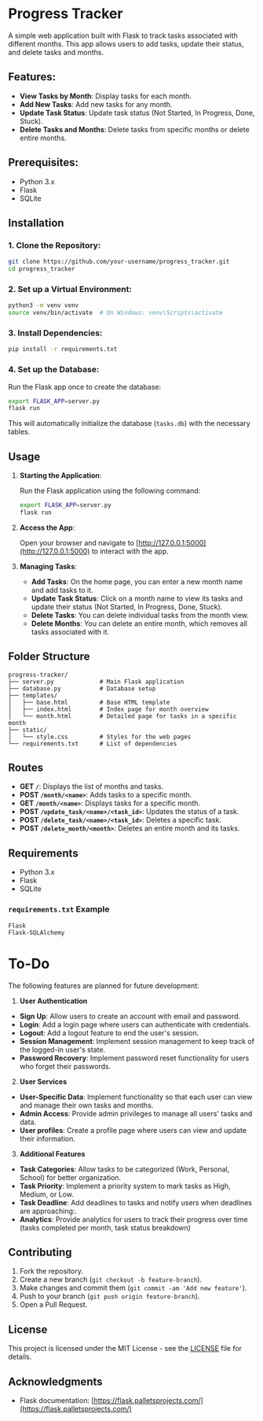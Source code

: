 # Progress Tracker

A simple web application built with Flask to track tasks associated with different months. This app allows users to add tasks, update their status, and delete tasks and months. 

## Features:
- **View Tasks by Month**: Display tasks for each month.
- **Add New Tasks**: Add new tasks for any month.
- **Update Task Status**: Update task status (Not Started, In Progress, Done, Stuck).
- **Delete Tasks and Months**: Delete tasks from specific months or delete entire months.

## Prerequisites:
- Python 3.x
- Flask
- SQLite

## Installation

### 1. Clone the Repository:

```bash
git clone https://github.com/your-username/progress_tracker.git
cd progress_tracker
```

### 2. Set up a Virtual Environment:

```bash
python3 -m venv venv
source venv/bin/activate  # On Windows: venv\Scripts\activate
```

### 3. Install Dependencies:

```bash
pip install -r requirements.txt
```

### 4. Set up the Database:

Run the Flask app once to create the database:

```bash
export FLASK_APP=server.py 
flask run
```

This will automatically initialize the database (`tasks.db`) with the necessary tables.

## Usage

1. **Starting the Application**:

   Run the Flask application using the following command:

   ```bash
   export FLASK_APP=server.py 
   flask run
   ```

2. **Access the App**:

   Open your browser and navigate to [http://127.0.0.1:5000](http://127.0.0.1:5000) to interact with the app.

3. **Managing Tasks**:
   - **Add Tasks**: On the home page, you can enter a new month name and add tasks to it.
   - **Update Task Status**: Click on a month name to view its tasks and update their status (Not Started, In Progress, Done, Stuck).
   - **Delete Tasks**: You can delete individual tasks from the month view.
   - **Delete Months**: You can delete an entire month, which removes all tasks associated with it.

## Folder Structure

```
progress-tracker/
├── server.py             # Main Flask application
├── database.py           # Database setup
├── templates/
│   ├── base.html         # Base HTML template
│   ├── index.html        # Index page for month overview
│   └── month.html        # Detailed page for tasks in a specific month
├── static/
│   └── style.css         # Styles for the web pages
└── requirements.txt      # List of dependencies
```

## Routes

- **GET `/`**: Displays the list of months and tasks.
- **POST `/month/<name>`**: Adds tasks to a specific month.
- **GET `/month/<name>`**: Displays tasks for a specific month.
- **POST `/update_task/<name>/<task_id>`**: Updates the status of a task.
- **POST `/delete_task/<name>/<task_id>`**: Deletes a specific task.
- **POST `/delete_month/<month>`**: Deletes an entire month and its tasks.

## Requirements

- Python 3.x
- Flask
- SQLite

### `requirements.txt` Example

```
Flask
Flask-SQLAlchemy
```

# To-Do

The following features are planned for future development:

1. **User Authentication**

- **Sign Up**: Allow users to create an account with email and password.  
- **Login**: Add a login page where users can authenticate with credentials.  
- **Logout**: Add a logout feature to end the user's session.  
- **Session Management**: Implement session management to keep track of the logged-in user's state.  
- **Password Recovery**: Implement password reset functionality for users who forget their passwords.  

2. **User Services**

- **User-Specific Data**: Implement functionality so that each user can view and manage their own tasks and months.  
- **Admin Access**: Provide admin privileges to manage all users' tasks and data.  
- **User profiles**: Create a profile page where users can view and update their information.  

3. **Additional Features**

- **Task Categories**: Allow tasks to be categorized (Work, Personal, School) for better organization.
- **Task Priority**: Implement a priority system to mark tasks as High, Medium, or Low.  
- **Task Deadline**: Add deadlines to tasks and notify users when deadlines are approaching:.
- **Analytics**: Provide analytics for users to track their progress over time (tasks completed per month, task status breakdown)  

## Contributing

1. Fork the repository.
2. Create a new branch (`git checkout -b feature-branch`).
3. Make changes and commit them (`git commit -am 'Add new feature'`).
4. Push to your branch (`git push origin feature-branch`).
5. Open a Pull Request.

## License

This project is licensed under the MIT License - see the [LICENSE](LICENSE) file for details.

## Acknowledgments

- Flask documentation: [https://flask.palletsprojects.com/](https://flask.palletsprojects.com/)
